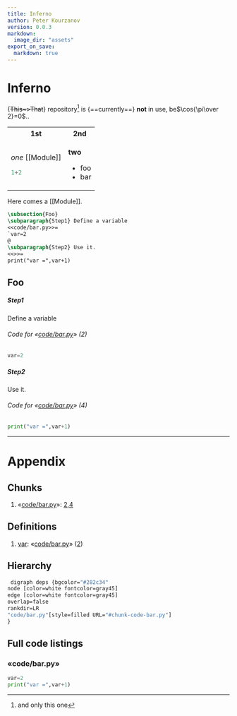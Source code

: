 ```yaml
---
title: Inferno
author: Peter Kourzanov
version: 0.0.3
markdown:
  image_dir: "assets"
export_on_save:
  markdown: true
---
```


# Inferno

{~~This~>That~~} repository[^1] is {==currently==} **not** in use, be$\cos{\pi\over 2}=0$..
[^1]: and only this one

<table class="noborder"><tr><th>1st</th><th>2nd</th></tr>
<tr><td>

*one* [[Module]]
```julia
1+2
```
</td>
<td>

**two**
* foo
* bar</td>
</tr>
</table>

Here comes a [[Module]].

```latex {cmd=Noweb.bat args=["-b","-l","python"] stdin=true output=markdown hide=true run_on_save=true modify_source=true}
\subsection{Foo}
\subparagraph{Step1} Define a variable
<<code/bar.py>>=
`var=2
@
\subparagraph{Step2} Use it.
<<>>=
print("var =",var+1)
```
<!-- code_chunk_output -->


## Foo


##### Step1
 Define a variable
<div id="chunk-code-bar.py-2"/>

###### Code for &laquo;[code/bar.py](#chunk-code-bar.py)&raquo; (2)

```python {cmd=true id="code/bar.py 2" }
var=2
```
<div id="symbol-var"/>


##### Step2
 Use it.
<div id="chunk-code-bar.py-4"/>

###### Code for &laquo;[code/bar.py](#chunk-code-bar.py)&raquo; (4)

```python { continue="code/bar.py 2" cmd=true id="code/bar.py 4" }
print("var =",var+1)
```

___
# Appendix
## Chunks
1. &laquo;[code/bar.py](#chunk-code-bar.py)&raquo;: [2](#chunk-code-bar.py-2),[4](#chunk-code-bar.py-4)

## Definitions
1. [var](#symbol-var): &laquo;[code/bar.py](#chunk-code-bar.py)&raquo; ([2](#chunk-code-bar.py-2))

## Hierarchy

```Dot.bat {cmd=true args=['-e','neato','-z','1'] hide=true output=html run_on_save=true}
 digraph deps {bgcolor="#282c34"
node [color=white fontcolor=gray45]
edge [color=white fontcolor=gray45]
overlap=false
rankdir=LR
"code/bar.py"[style=filled URL="#chunk-code-bar.py"]
}
```

## Full code listings

<div id="chunk-code-bar.py"/>

### &laquo;code/bar.py&raquo;
```python {cmd=true stdin=false run_on_save=false id='code/bar.py'}
var=2
print("var =",var+1)
```


<!-- /code_chunk_output -->
